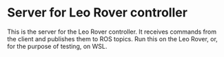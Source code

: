 # Server for Leo Rover controller

This is the server for the Leo Rover controller. It receives commands from the client and publishes them to ROS topics. Run this on the Leo Rover, or, for the purpose of testing, on WSL.
